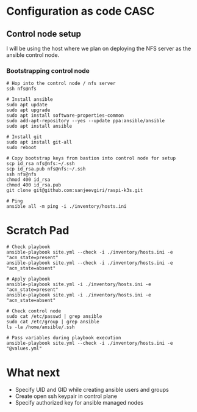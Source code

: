 # Configuration as code CASC

## Control node setup
I will be using the host where we plan on deploying the NFS server as the ansible control node. 

### Bootstrapping control node
```shell
# Hop into the control node / nfs server
ssh nfs@nfs

# Install ansible
sudo apt update
sudo apt upgrade
sudo apt install software-properties-common
sudo add-apt-repository --yes --update ppa:ansible/ansible
sudo apt install ansible

# Install git
sudo apt install git-all
sudo reboot

# Copy bootstrap keys from bastion into control node for setup
scp id_rsa nfs@nfs:~/.ssh
scp id_rsa.pub nfs@nfs:~/.ssh
ssh nfs@nfs
chmod 400 id_rsa
chmod 400 id_rsa.pub
git clone git@github.com:sanjeevgiri/raspi-k3s.git

# Ping
ansible all -m ping -i ./inventory/hosts.ini
```


# Scratch Pad
```shell
# Check playbook
ansible-playbook site.yml --check -i ./inventory/hosts.ini -e "acn_state=present"
ansible-playbook site.yml --check -i ./inventory/hosts.ini -e "acn_state=absent"

# Apply playbook
ansible-playbook site.yml -i ./inventory/hosts.ini -e "acn_state=present"
ansible-playbook site.yml -i ./inventory/hosts.ini -e "acn_state=absent"

# Check control node
sudo cat /etc/passwd | grep ansible
sudo cat /etc/group | grep ansible
ls -la /home/ansible/.ssh

# Pass variables during playbook execution
ansible-playbook site.yml --check -i ./inventory/hosts.ini -e "@values.yml"
```

# What next
- Specify UID and GID while creating ansible users and groups
- Create open ssh keypair in control plane
- Specify authorized key for ansible managed nodes
